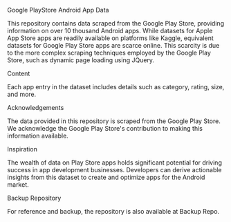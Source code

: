 Google PlayStore Android App Data

This repository contains data scraped from the Google Play Store, providing information on over 10 thousand Android apps. While datasets for Apple App Store apps are readily available on platforms like Kaggle, equivalent datasets for Google Play Store apps are scarce online. This scarcity is due to the more complex scraping techniques employed by the Google Play Store, such as dynamic page loading using JQuery.

Content

Each app entry in the dataset includes details such as category, rating, size, and more.

Acknowledgements

The data provided in this repository is scraped from the Google Play Store. We acknowledge the Google Play Store's contribution to making this information available.

Inspiration

The wealth of data on Play Store apps holds significant potential for driving success in app development businesses. Developers can derive actionable insights from this dataset to create and optimize apps for the Android market.

Backup Repository

For reference and backup, the repository is also available at Backup Repo.

